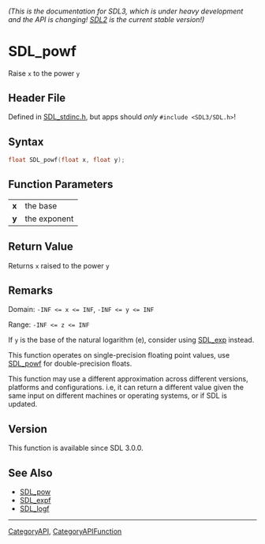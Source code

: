 ###### (This is the documentation for SDL3, which is under heavy development and the API is changing! [SDL2](https://wiki.libsdl.org/SDL2/) is the current stable version!)
# SDL_powf

Raise `x` to the power `y`

## Header File

Defined in [SDL_stdinc.h](https://github.com/libsdl-org/SDL/blob/main/include/SDL3/SDL_stdinc.h), but apps should _only_ `#include <SDL3/SDL.h>`!

## Syntax

```c
float SDL_powf(float x, float y);

```

## Function Parameters

|           |              |
| --------- | ------------ |
| **x**     | the base     |
| **y**     | the exponent |

## Return Value

Returns `x` raised to the power `y`

## Remarks

Domain: `-INF <= x <= INF`, `-INF <= y <= INF`

Range: `-INF <= z <= INF`

If `y` is the base of the natural logarithm (e), consider using
[SDL_exp](SDL_exp) instead.

This function operates on single-precision floating point values, use
[SDL_powf](SDL_powf) for double-precision floats.

This function may use a different approximation across different versions,
platforms and configurations. i.e, it can return a different value given
the same input on different machines or operating systems, or if SDL is
updated.

## Version

This function is available since SDL 3.0.0.

## See Also

* [SDL_pow](SDL_pow)
* [SDL_expf](SDL_expf)
* [SDL_logf](SDL_logf)

----
[CategoryAPI](CategoryAPI), [CategoryAPIFunction](CategoryAPIFunction)

